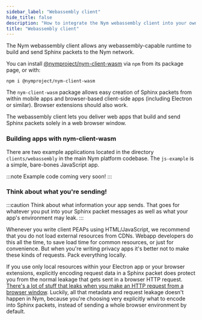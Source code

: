 ```yaml
---
sidebar_label: "Webassembly client"
hide_title: false
description: "How to integrate the Nym webassembly client into your own applications to enable strong privacy for your users"
title: "Webassembly client"
---
```



The Nym webassembly client allows any webassembly-capable runtime to build and send Sphinx packets to the Nym network.

You can install [@nymproject/nym-client-wasm](https://www.npmjs.com/package/@nymproject/nym-client-wasm) via `npm` from its package page, or with:

```
npm i @nymproject/nym-client-wasm
```

The `nym-client-wasm` package allows easy creation of Sphinx packets from within mobile apps and browser-based client-side apps (including Electron or similar). Browser extensions should also work.

The webassembly client lets you deliver web apps that build and send Sphinx packets solely in a web browser window. 

### Building apps with nym-client-wasm

There are two example applications located in the directory `clients/webassembly` in the main Nym platform codebase. The `js-example` is a simple, bare-bones JavaScript app. 

:::note 
Example code coming very soon! 
:::
<!-- 
:::caution
Please note that this example code is temporarily out of date: it will be updated soon! 
:::

#### Initialising a new Nym identity

The main methods you'll use from the NPM package are:

```js
let identity = new Identity();
```

This generates a new Nym identity, consisting of a public/private keypair and a Nym gateway address.

#### Constructing a Nym client

```js
let client = new Client(directoryUrl, identity, authToken);
```

This returns a Nym Client which connects to a Nym gateway via websocket. All communication with the Nym network happens through this client.

The `directoryUrl` of the Nym testnet is `http://sandbox-validator.nymtech.net:8081`. Use that if you want to connect to the running testnet.

#### Running the Nym client

```js
client.start();
```

This will cause the client to retrieve a network topology from the defined `directoryUrl`, and connect to its gateway via websocket. Cover traffic is not yet sent, but message sends should work after client start.

#### Sending messages

```js
client.sendMessage(message, recipient);
```

Sends a message up the websocket to this client's Nym gateway.

NOTE: the webassembly client currently does not implement chunking. Messages over ~1KB will cause a panic. This will be fixed in a future version.

`message` must be a string at the moment. Binary `Blob` and `ArrayBuffer`
will be supported soon.

`recipient` is a Nym address as a string.

### Getting the client's address

Given a client, to get its address, you can call:

```js
client.formatAsRecipient();
```

### Single Use Reply Blocks (SURBs)

Anonymous replies using surbs don't yet work in the webassembly client. They should be available in the next release.

### JSON

Sending JSON is fairly simple. If you're playing with the wasm example app, just stick it into the message box and send it (or send it programmatically as the `message` content of `client.sendMessage(message, recipient)` in your own application code. -->

### Think about what you're sending!

:::caution
Think about what information your app sends. That goes for whatever you put into your Sphinx packet messages as well as what your app's environment may leak.
:::

Whenever you write client PEAPs using HTML/JavaScript, we recommend that you do not load external resources from CDNs. Webapp developers do this all the time, to save load time for common resources, or just for convenience. But when you're writing privacy apps it's better not to make these kinds of requests. Pack everything locally.

If you use only local resources within your Electron app or your browser extensions, explicitly encoding request data in a Sphinx packet does protect you from the normal leakage that gets sent in a browser HTTP request. [There's a lot of stuff that leaks when you make an HTTP request from a browser window](https://panopticlick.eff.org/). Luckily, all that metadata and request leakage doesn't happen in Nym, because you're choosing very explicitly what to encode into Sphinx packets, instead of sending a whole browser environment by default.
